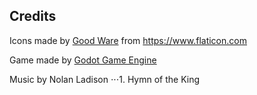 Credits
-
Icons made by [Good Ware](https://www.flaticon.com/authors/good-ware) from https://www.flaticon.com

Game made by [Godot Game Engine](https://godotengine.org/)

Music by Nolan Ladison
⋅⋅⋅1. Hymn of the King
